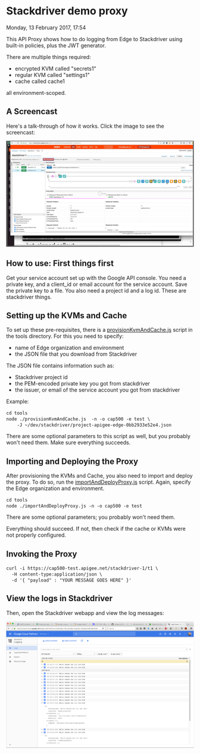 # Stackdriver demo proxy

Monday, 13 February 2017, 17:54

This API Proxy shows how to do logging from Edge to Stackdriver using
built-in policies, plus the JWT generator. 

There are multiple things required:

 - encrypted KVM called "secrets1"
 - regular KVM called "settings1"
 - cache called cache1

all environment-scoped.


## A Screencast

Here's a talk-through of how it works. Click the image to see the screencast:

[![Youtube video: Using Stackdriver from Edge](./images/screenshot-20170214-115338.png)](http://www.youtube.com/watch?v=ozxELv8Z2G0 "Using Stackdriver from Edge")


## How to use: First things first

Get your service account set up with the Google API console.
You need a private key, and a client_id or email account for the service account.
Save the private key to a file. 
You also need a project  id and a log id. These are stackdriver things.


## Setting up the KVMs and Cache

To set up these pre-requisites, there is a [provisionKvmAndCache.js](./tools/provisionKvmAndCache.js) script in the
tools directory. For this you need to specify:

* name of Edge organization and environment
* the JSON file that you download from Stackdriver

The JSON file contains information such as: 

* Stackdriver project id
* the PEM-encoded private key you got from stackdriver
* the issuer, or email of the service account you got from stackdriver


Example:
```
cd tools
node ./provisionKvmAndCache.js  -n -o cap500 -e test \ 
    -J ~/dev/stackdriver/project-apigee-edge-0bb2933e52e4.json  
```

There are some optional parameters to this script as well, but you probably won't need them.
Make sure everything succeeds.


## Importing and Deploying the Proxy

After provisioning the KVMs and Cache, you also need to import and deploy the proxy.  To do so, run the 
[importAndDeployProxy.js](./tools/importAndDeployProxy.js) script. Again, specify the Edge organization and environment.

```
cd tools
node ./importAndDeployProxy.js -n -o cap500 -e test 
```

There are some optional parameters; you probably won't need them.

Everything should succeed. If not, then check if 
the cache or KVMs were not properly configured.



## Invoking the Proxy


```
curl -i https://cap500-test.apigee.net/stackdriver-1/t1 \
  -H content-type:application/json \
  -d '{ "payload" : "YOUR MESSAGE GOES HERE" }'

```

## View the logs in Stackdriver

Then, open the Stackdriver webapp and view the log messages:

![Youtube video: Using Stackdriver from Edge](./images/screenshot-20170214-120451.png)
